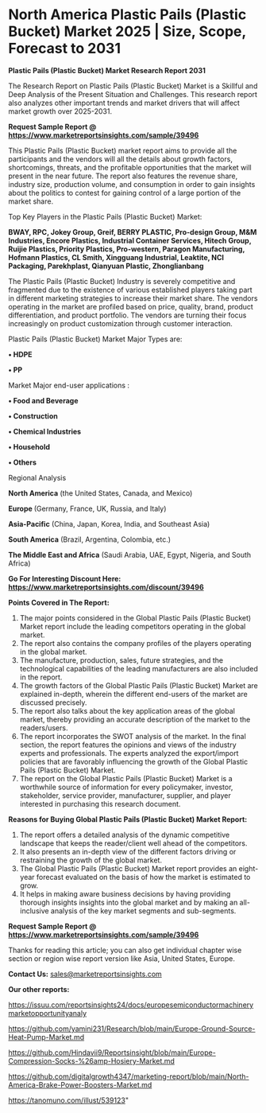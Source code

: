 # North America Plastic Pails (Plastic Bucket) Market 2025 | Size, Scope, Forecast to 2031

<strong>Plastic Pails (Plastic Bucket) Market Research Report 2031</strong>

The Research Report on Plastic Pails (Plastic Bucket) Market is a Skillful and Deep Analysis of the Present Situation and Challenges. This research report also analyzes other important trends and market drivers that will affect market growth over 2025-2031.

<strong>Request Sample Report @ <a href=https://www.marketreportsinsights.com/sample/39496>https://www.marketreportsinsights.com/sample/39496</a></strong>

This Plastic Pails (Plastic Bucket) market report aims to provide all the participants and the vendors will all the details about growth factors, shortcomings, threats, and the profitable opportunities that the market will present in the near future. The report also features the revenue share, industry size, production volume, and consumption in order to gain insights about the politics to contest for gaining control of a large portion of the market share.

Top Key Players in the Plastic Pails (Plastic Bucket) Market:

<strong>BWAY, RPC, Jokey Group, Greif, BERRY PLASTIC, Pro-design Group, M&M Industries, Encore Plastics, Industrial Container Services, Hitech Group, Ruijie Plastics, Priority Plastics, Pro-western, Paragon Manufacturing, Hofmann Plastics, CL Smith, Xingguang Industrial, Leaktite, NCI Packaging, Parekhplast, Qianyuan Plastic, Zhonglianbang</strong>

The Plastic Pails (Plastic Bucket) Industry is severely competitive and fragmented due to the existence of various established players taking part in different marketing strategies to increase their market share. The vendors operating in the market are profiled based on price, quality, brand, product differentiation, and product portfolio. The vendors are turning their focus increasingly on product customization through customer interaction.

Plastic Pails (Plastic Bucket) Market Major Types are:

<strong>•  HDPE

•  PP</strong>

Market Major end-user applications :

<strong>•  Food and Beverage

•  Construction

•  Chemical Industries

•  Household

•  Others</strong>

Regional Analysis

</u><strong><b>North America</b></strong> (the United States, Canada, and Mexico)

<strong><b>Europe </b></strong>(Germany, France, UK, Russia, and Italy)

<strong><b>Asia-Pacific</b></strong> (China, Japan, Korea, India, and Southeast Asia)

<strong><b>South America</b></strong> (Brazil, Argentina, Colombia, etc.)

<strong><b>The Middle East and Africa</b></strong> (Saudi Arabia, UAE, Egypt, Nigeria, and South Africa)

<strong>Go For Interesting Discount Here: <a href=https://www.marketreportsinsights.com/discount/39496>https://www.marketreportsinsights.com/discount/39496</a></strong>

<strong>Points Covered in The Report:</strong>
<ol>
  <li>The major points considered in the Global Plastic Pails (Plastic Bucket) Market report include the leading competitors operating in the global market.</li>
  <li>The report also contains the company profiles of the players operating in the global market.</li>
  <li>The manufacture, production, sales, future strategies, and the technological capabilities of the leading manufacturers are also included in the report.</li>
  <li>The growth factors of the Global Plastic Pails (Plastic Bucket) Market are explained in-depth, wherein the different end-users of the market are discussed precisely.</li>
  <li>The report also talks about the key application areas of the global market, thereby providing an accurate description of the market to the readers/users.</li>
  <li>The report incorporates the SWOT analysis of the market. In the final section, the report features the opinions and views of the industry experts and professionals. The experts analyzed the export/import policies that are favorably influencing the growth of the Global Plastic Pails (Plastic Bucket) Market.</li>
  <li>The report on the Global Plastic Pails (Plastic Bucket) Market is a worthwhile source of information for every policymaker, investor, stakeholder, service provider, manufacturer, supplier, and player interested in purchasing this research document.</li>
</ol>
<strong>Reasons for Buying Global Plastic Pails (Plastic Bucket) Market Report:</strong>

<ol>
  <li>The report offers a detailed analysis of the dynamic competitive landscape that keeps the reader/client well ahead of the competitors.</li>
  <li>It also presents an in-depth view of the different factors driving or restraining the growth of the global market.</li>
  <li>The Global Plastic Pails (Plastic Bucket) Market report provides an eight-year forecast evaluated on the basis of how the market is estimated to grow.</li>
  <li>It helps in making aware business decisions by having providing thorough insights insights into the global market and by making an all-inclusive analysis of the key market segments and sub-segments.</li>
</ol>
<strong>Request Sample Report @ <a href=https://www.marketreportsinsights.com/sample/39496>https://www.marketreportsinsights.com/sample/39496</a></strong>


Thanks for reading this article; you can also get individual chapter wise section or region wise report version like Asia, United States, Europe.

<strong>Contact Us:</strong>
sales@marketreportsinsights.com

<strong>Our other reports:</strong>

<a href=https://issuu.com/reportsinsights24/docs/europesemiconductormachinerymarketopportunityanaly>https://issuu.com/reportsinsights24/docs/europesemiconductormachinerymarketopportunityanaly</a>

<a href=https://github.com/yamini231/Research/blob/main/Europe-Ground-Source-Heat-Pump-Market.md>https://github.com/yamini231/Research/blob/main/Europe-Ground-Source-Heat-Pump-Market.md</a>

<a href=https://github.com/Hindavii9/Reportsinsight/blob/main/Europe-Compression-Socks-%26amp-Hosiery-Market.md>https://github.com/Hindavii9/Reportsinsight/blob/main/Europe-Compression-Socks-%26amp-Hosiery-Market.md</a>

<a href=https://github.com/digitalgrowth4347/marketing-report/blob/main/North-America-Brake-Power-Boosters-Market.md>https://github.com/digitalgrowth4347/marketing-report/blob/main/North-America-Brake-Power-Boosters-Market.md</a>

<a href=https://tanomuno.com/illust/539123>https://tanomuno.com/illust/539123</a>"
